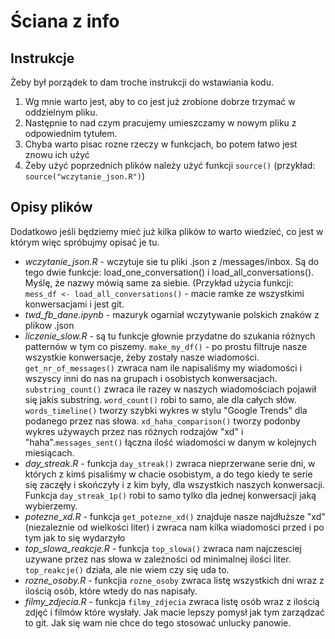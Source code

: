 # Ściana z info

## Instrukcje
Żeby był porządek to dam troche instrukcji do wstawiania kodu.

  1.   Wg mnie warto jest, aby to co jest już zrobione dobrze trzymać w oddzielnym pliku.
  2.   Następnie to nad czym pracujemy umieszczamy w nowym pliku z odpowiednim tytułem.
  3.   Chyba warto pisac rozne rzeczy w funkcjach, bo potem łatwo jest znowu ich użyć 
  4.   Żeby użyć poprzednich plików należy użyć funkcji `source()` (przykład: `source("wczytanie_json.R")`)

## Opisy plików
Dodatkowo jeśli będziemy mieć już kilka plików to warto wiedzieć, co jest w którym więc spróbujmy opisać je tu.

  * _wczytanie_json.R_ - wczytuje sie tu pliki .json z /messages/inbox. Są do tego dwie funkcje: load_one_conversation() i load_all_conversations(). Myślę, że nazwy mówią same za siebie. (Przykład użycia funkcji: `mess_df <- load_all_conversations()` - macie ramke ze wszystkimi konwersacjami i jest git.
  * _twd_fb_dane.ipynb_ - mazuryk ogarniał wczytywanie polskich znaków z plikow .json
  * _liczenie_slow.R_ - są tu funkcje głownie przydatne do szukania różnych patternów w tym co piszemy. `make_my_df()` - po prostu filtruje nasze wszystkie konwersacje, żeby zostały nasze wiadomości. `get_nr_of_messages()` zwraca nam ile napisaliśmy my wiadomości i wszyscy inni do nas na grupach i osobistych konwersacjach. `substring_count()` zwraca ile razey w naszych wiadomościach pojawił się jakis substring. `word_count()` robi to samo, ale dla całych słów. `words_timeline()` tworzy szybki wykres w stylu "Google Trends" dla podanego przez nas słowa. `xd_haha_comparison()` tworzy podonby wykres używaych przez nas różnych rodzajów "xd" i "haha".`messages_sent()` łączna ilość wiadomości w danym  w kolejnych miesiącach.
  * _day_streak.R_ - funkcja `day_streak()`  zwraca nieprzerwane serie dni, w których z kimś pisaliśmy w chacie osobistym, a do tego kiedy te serie się zaczęły i skończyły i z kim były, dla wszystkich naszych konwersacji. Funkcja  `day_streak_1p()` robi to samo tylko dla jednej konwersacji jaką wybierzemy.
  * _potezne_xd.R_ - funkcja `get_potezne_xd()` znajduje nasze najdłuższe "xd" (niezaleznie od wielkości liter) i zwraca nam kilka wiadomości przed i po tym jak to się wydarzyło 
  * _top_slowa_reakcje.R_ - funkcja `top_slowa()` zwraca nam najczesciej uzywane przez nas słowa w zależności od minimalnej ilości liter. `top_reakcje()` działa, ale nie wiem czy się uda to.
  * _rozne_osoby.R_ - funkcjia `rozne_osoby` zwraca listę wszystkich dni wraz z ilością osób, które wtedy do nas napisały.
  * _filmy_zdjecia.R_ - funkcja `filmy_zdjecia` zwraca listę osób wraz z ilością zdjęć i filmów które wysłały.
Jak macie lepszy pomysł jak tym zarządzać to git. Jak się wam nie chce do tego stosować unlucky panowie.
